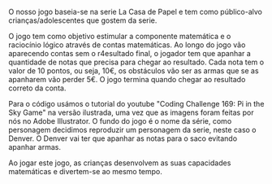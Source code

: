 O nosso jogo baseia-se na serie La Casa de Papel e tem como público-alvo crianças/adolescentes que gostem da serie. 

O jogo tem como objetivo estimular a componente matemática e o raciocínio lógico através de contas matemáticas. Ao longo do jogo vão aparecendo contas sem o r4esultado final, o jogador tem que apanhar a quantidade de notas que precisa para chegar ao resultado. Cada nota tem o valor de 10 pontos, ou seja, 10€, os obstáculos vão ser as armas que se as apanharem vão perder 5€. O jogo termina quando chegar ao resultado correto da conta.

Para o código usámos o tutorial do youtube "Coding Challenge 169: Pi in the Sky Game" na versão ilustrada, uma vez que as imagens foram feitas por nós no Adobe Illustrator. O fundo do jogo é o nome da série, como personagem decidimos reproduzir um personagem da serie, neste caso o Denver. O Denver vai ter que apanhar as notas para o saco evitando apanhar armas. 

Ao jogar este jogo, as crianças desenvolvem as suas capacidades matemáticas e divertem-se ao mesmo tempo.

